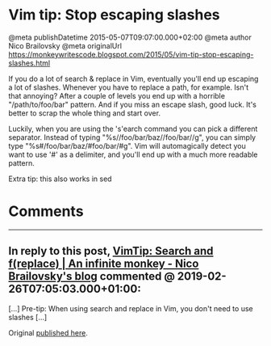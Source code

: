 # Vim tip: Stop escaping slashes

@meta publishDatetime 2015-05-07T09:07:00.000+02:00
@meta author Nico Brailovsky
@meta originalUrl https://monkeywritescode.blogspot.com/2015/05/vim-tip-stop-escaping-slashes.html

If you do a lot of search & replace in Vim, eventually you'll end up escaping a lot of slashes. Whenever you have to replace a path, for example. Isn't that annoying? After a couple of levels you end up with a horrible "\/path\/to\/foo\/bar" pattern. And if you miss an escape slash, good luck. It's better to scrap the whole thing and start over.

Luckily, when you are using the 's'earch command you can pick a different separator. Instead of typing "%s/\/foo\/bar\/baz\//foo\/bar\//g", you can simply type "%s#/foo/bar/baz/#foo/bar/#g". Vim will automagically detect you want to use '#' as a delimiter, and you'll end up with a much more readable pattern.

Extra tip: this also works in sed


# Comments

---
## In reply to this post, [VimTip: Search and f(replace) | An infinite monkey - Nico Brailovsky&#39;s blog](md_blog/2019/0226_VimTipSearchandfreplace.md) commented @ 2019-02-26T07:05:03.000+01:00:

[…] Pre-tip: When using search and replace in Vim, you don't need to use slashes […]

Original [published here](md_blog/2015/0507_VimtipStopescapingslashes.md).
